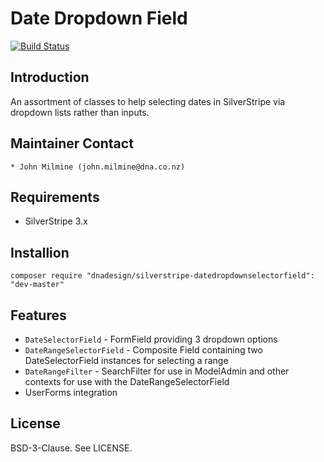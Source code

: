 # Date Dropdown Field

[![Build Status](https://secure.travis-ci.org/dnadesign/silverstripe-datedropdownselectorfield.png?branch=master)](http://travis-ci.org/dnadesign/silverstripe-datedropdownselectorfield)

## Introduction

An assortment of classes to help selecting dates in SilverStripe via dropdown 
lists rather than inputs.

## Maintainer Contact

	* John Milmine (john.milmine@dna.co.nz)

## Requirements

 * SilverStripe 3.x


## Installion

	composer require "dnadesign/silverstripe-datedropdownselectorfield": "dev-master"

## Features

 * `DateSelectorField` - FormField providing 3 dropdown options
 * `DateRangeSelectorField` - Composite Field containing two DateSelectorField
 instances for selecting a range
 * `DateRangeFilter` - SearchFilter for use in ModelAdmin and other contexts for
 use with the DateRangeSelectorField
 * UserForms integration

## License

BSD-3-Clause. See LICENSE.